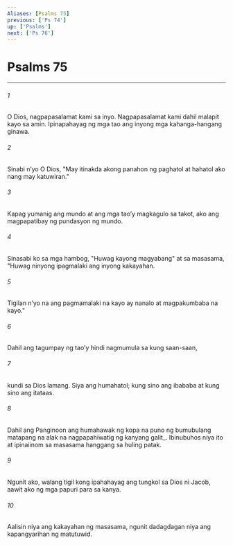 ```yaml
---
Aliases: [Psalms 75]
previous: ['Ps 74']
up: ['Psalms']
next: ['Ps 76']
---
```

# Psalms 75

***






















###### 1 










O Dios, nagpapasalamat kami sa inyo. Nagpapasalamat kami dahil malapit kayo sa amin. Ipinapahayag ng mga tao ang inyong mga kahanga-hangang ginawa. 





















###### 2 










Sinabi nʼyo O Dios, "May itinakda akong panahon ng paghatol at hahatol ako nang may katuwiran." 





















###### 3 










Kapag yumanig ang mundo at ang mga taoʼy magkagulo sa takot, ako ang magpapatibay ng pundasyon ng mundo. 





















###### 4 










Sinasabi ko sa mga hambog, "Huwag kayong magyabang" at sa masasama, "Huwag ninyong ipagmalaki ang inyong kakayahan. 





















###### 5 










Tigilan nʼyo na ang pagmamalaki na kayo ay nanalo at magpakumbaba na kayo." 





















###### 6 










Dahil ang tagumpay ng taoʼy hindi nagmumula sa kung saan-saan, 





















###### 7 










kundi sa Dios lamang. Siya ang humahatol; kung sino ang ibababa at kung sino ang itataas. 





















###### 8 










Dahil ang Panginoon ang humahawak ng kopa na puno ng bumubulang matapang na alak na nagpapahiwatig ng kanyang galit_. Ibinubuhos niya ito at ipinaiinom sa masasama hanggang sa huling patak. 





















###### 9 










Ngunit ako, walang tigil kong ipahahayag ang tungkol sa Dios ni Jacob, aawit ako ng mga papuri para sa kanya. 





















###### 10 










Aalisin niya ang kakayahan ng masasama, ngunit dadagdagan niya ang kapangyarihan ng matutuwid.
